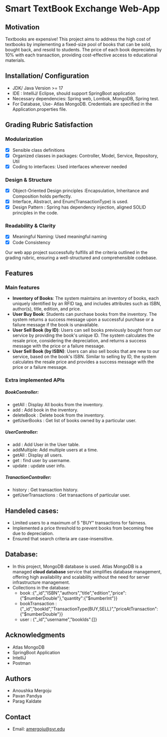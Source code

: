 # Smart TextBook Exchange Web-App

## Motivation
Textbooks are expensive! This project aims to address the high cost of textbooks by implementing 
a fixed-size pool of books that can be sold, bought back, and resold to students. The price of 
each book depreciates by 10% with each transaction, providing cost-effective access to educational 
materials.

## Installation/ Configuration
- JDK/ Java Version >= 17
- IDE : IntelliJ/ Eclipse, should support SpringBoot application
- Necessary dependencies: Spring web, Lombok, MongoDB, Spring test.
- For Database, Use- Atlas MongoDB. Credentials are specified in the Application.properties file.

## Grading Rubric Satisfaction

### Modularization
- [x] Sensible class definitions
- [x] Organized classes in packages: Controller, Model, Service, Repository, Util
- [x] Coding to interfaces: Used interfaces wherever needed

### Design & Structure
- [x] Object-Oriented Design principles :Encapsulation, Inheritance and Composition holds perfectly.
- [x] Interface, Abstract, and Enum(TransactionType) is used.
- [x] Design Pattern : Spring has dependency injection, aligned SOLID principles in the code.

### Readability & Clarity
- [x] Meaningful Naming: Used meaningful naming
- [x] Code Consistency

Our web app project successfully fulfills all the criteria outlined in the grading rubric, ensuring a well-structured and comprehensible codebase.

## Features
### Main features
- **Inventory of Books**: The system maintains an inventory of books, each uniquely identified by an RFID tag, and includes attributes such as ISBN, author(s), title, edition, and price.
- **User Buy Book**: Students can purchase books from the inventory. The system returns a success message upon a successful purchase or a failure message if the book is unavailable.
- **User Sell Book (by ID)**: Users can sell books previously bought from our service by providing the book's unique ID. The system calculates the resale price, considering the depreciation, and returns a success message with the price or a failure message.
- **User Sell Book (by ISBN)**: Users can also sell books that are new to our service, based on the book's ISBN. Similar to selling by ID, the system calculates the resale price and provides a success message with the price or a failure message.

### Extra implemented APIs

##### BookController:

- getAll : Display All books from the inventory.
- add : Add book in the inventory.
- deleteBook : Delete book from the inventory.
- getUserBooks : Get list of books owned by a particular user.

##### UserController:

- add : Add User in the User table.
- addMultiple: Add multiple users at a time.
- getAll : Display all users.
- get : find user by username.
- update : update user info.

##### TranactionController:

- history : Get transaction history.
- getUserTransactions : Get transactions of particular user.

## Handeled cases:

- Limited users to a maximum of 5 "BUY" transactions for fairness.
- Implemented a price threshold to prevent books from becoming free due to depreciation.
- Ensured that search criteria are case-insensitive.

## Database:

- In this project, MongoDB database is used. Atlas MongoDB is a managed **cloud database** service that simplifies database management, offering high availability and scalability without the need for server infrastructure management.
- Collections in the database:
  - book :{"_id","ISBN","authors","title","edition","price":{"$numberDouble"},"quantity":{"$numberInt"}}
  - bookTransaction : {"_id","bookId","TransactionType{BUY,SELL}","priceAtTransaction":{"$numberDouble"}}
  - user : {"_id","username","bookIds":[]}

## Acknowledgments

- Atlas MongoDB
- SpringBoot Application
- IntelliJ
- Postman

## Authors

- Anoushka Mergoju
- Pavan Pandya
- Parag Kaldate

## Contact

- Email: amergoju@syr.edu
